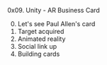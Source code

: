 0x09. Unity - AR Business Card

0. Let's see Paul Allen's card
1. Target acquired
2. Animated reality
3. Social link up
4. Building cards
